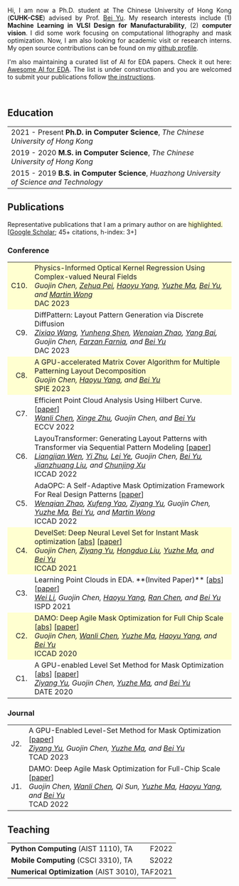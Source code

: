 <p align='justify'>
Hi, I am now a Ph.D. student at The Chinese University of Hong Kong
(<b>CUHK-CSE</b>) advised by Prof. <a href="http://www.cse.cuhk.edu.hk/~byu/" target="_blank">Bei Yu</a>.
My research interests include (1) <b>Machine Learning in VLSI Design for Manufacturability</b>, (2) <b>computer vision</b>.
I did some work focusing on computational lithography and mask optimization.
Now, I am also looking for academic visit or research interns.
My open source contributions can be found on my <a href="https://github.com/dekura" target="_blank">github profile</a>.
</p>
<p align='justify'>
I'm also maintaining a curated list of AI for EDA papers. Check it out here: <a href="https://ai4eda.github.io" target="_blank">Awesome AI for EDA</a>.
The list is under construction and you are welcomed to submit your publications follow <a href="https://ai4eda.github.io/about/" target="_blank">the instructions</a>.
</p><br>


## <i class="fa fa-chevron-right"></i> Education

<table class="table table-hover">
  <tr>
    <td>
      <span class='cvdate'>2021&nbsp;-&nbsp;Present</span>
      <strong>Ph.D. in Computer Science</strong>, <em>The Chinese University of Hong Kong</em>
      <br>
    </td>
  </tr>
  <tr>
    <td>
      <span class='cvdate'>2019&nbsp;-&nbsp;2020</span>
      <strong>M.S. in Computer Science</strong>, <em>The Chinese University of Hong Kong</em>
      <br>
    </td>
  </tr>
  <tr>
    <td>
      <span class='cvdate'>2015&nbsp;-&nbsp;2019</span>
      <strong>B.S. in Computer Science</strong>, <em>Huazhong University of Science and Technology</em>
      <br>
    </td>
  </tr>
</table>


## <i class="fa fa-chevron-right"></i> Publications

Representative publications that I am a primary author on are
<span style='background-color: #ffffd0'>highlighted.</span>
<br>
[<a href="https://scholar.google.com/citations?user=842nSvkAAAAJ">Google Scholar</a>; 45+ citations, h-index: 3+]



### <i class="fa fa-chevron-right"></i> Conference

<table class="table table-hover">

<tr id="tr-DAC23_Nitho" style="background-color: #ffffd0">
<td align='right'>
C10.
</td>
<td>
    Physics-Informed Optical Kernel Regression Using Complex-valued Neural Fields <br>
    <em>Guojin&nbsp;Chen, <a href='https://scholar.google.com/citations?user=FjZurHkAAAAJ' target='_blank'>Zehua&nbsp;Pei</a>, <a href='https://phdyang007.github.io/' target='_blank'>Haoyu&nbsp;Yang</a>, <a href='https://yuzhe630.github.io/' target='_blank'>Yuzhe&nbsp;Ma</a>, <a href='https://www.cse.cuhk.edu.hk/~byu/' target='_blank'>Bei&nbsp;Yu</a>, and <a href='https://scholar.google.com/citations?user=WPhoQiUAAAAJ' target='_blank'>Martin&nbsp;Wong</a></em><br>
    DAC 2023  <br>
    
</td>
</tr>


<tr id="tr-DAC23_Diff" >
<td align='right'>
C9.
</td>
<td>
    DiffPattern: Layout Pattern Generation via Discrete Diffusion <br>
    <em><a href='https://shiningsord.github.io/' target='_blank'>Zixiao&nbsp;Wang</a>, <a href='https://shiningsord.github.io/' target='_blank'>Yunheng&nbsp;Shen</a>, <a href='https://wenqian1228.github.io/' target='_blank'>Wenqian&nbsp;Zhao</a>, <a href='https://ybai62868.github.io/' target='_blank'>Yang&nbsp;Bai</a>, Guojin&nbsp;Chen, <a href='https://www.cse.cuhk.edu.hk/people/faculty/farzan-farnia/' target='_blank'>Farzan&nbsp;Farnia</a>, and <a href='https://www.cse.cuhk.edu.hk/~byu/' target='_blank'>Bei&nbsp;Yu</a></em><br>
    DAC 2023  <br>
    
</td>
</tr>


<tr id="tr-SPIE23_GPULD" style="background-color: #ffffd0">
<td align='right'>
C8.
</td>
<td>
    A GPU-accelerated Matrix Cover Algorithm for Multiple Patterning Layout Decomposition <br>
    <em>Guojin&nbsp;Chen, <a href='https://phdyang007.github.io/' target='_blank'>Haoyu&nbsp;Yang</a>, and <a href='https://www.cse.cuhk.edu.hk/~byu/' target='_blank'>Bei&nbsp;Yu</a></em><br>
    SPIE 2023  <br>
    
</td>
</tr>


<tr id="tr-ECCV22_hilbert-curve" >
<td align='right'>
C7.
</td>
<td>
    Efficient Point Cloud Analysis Using Hilbert Curve. [<a href='https://www.ecva.net/papers/eccv_2022/papers_ECCV/papers/136620717.pdf' target='_blank'>paper</a>] <br>
    <em><a href='https://cwanli.github.io/' target='_blank'>Wanli&nbsp;Chen</a>, <a href='https://xingezhu.me/' target='_blank'>Xinge&nbsp;Zhu</a>, Guojin&nbsp;Chen, and <a href='https://www.cse.cuhk.edu.hk/~byu/' target='_blank'>Bei&nbsp;Yu</a></em><br>
    ECCV 2022  <br>
    
</td>
</tr>


<tr id="tr-ICCAD22:LayouTransformer" >
<td align='right'>
C6.
</td>
<td>
    LayouTransformer: Generating Layout Patterns with Transformer via Sequential Pattern Modeling [<a href='https://www.cse.cuhk.edu.hk/~byu/papers/C146-ICCAD2022-LayouTransformer.pdf' target='_blank'>paper</a>] <br>
    <em><a href='https://scholar.google.com/citations?user=jwHflLcAAAAJ' target='_blank'>Liangjian&nbsp;Wen</a>, <a href='https://yeezhu.github.io/' target='_blank'>Yi&nbsp;Zhu</a>, <a href='https://noahlab.com.hk/' target='_blank'>Lei&nbsp;Ye</a>, Guojin&nbsp;Chen, <a href='https://www.cse.cuhk.edu.hk/~byu/' target='_blank'>Bei&nbsp;Yu</a>, <a href='https://scholar.google.com/citations?user=sKauaAwAAAAJ' target='_blank'>Jianzhuang&nbsp;Liu</a>, and <a href='https://scholar.google.com/citations?user=-CJ5LkMAAAAJ' target='_blank'>Chunjing&nbsp;Xu</a></em><br>
    ICCAD 2022  <br>
    
</td>
</tr>


<tr id="tr-ICCAD22_AdaOPC" >
<td align='right'>
C5.
</td>
<td>
    AdaOPC: A Self-Adaptive Mask Optimization Framework For Real Design Patterns [<a href='https://www.cse.cuhk.edu.hk/~byu/papers/C148-ICCAD2022-AdaOPC.pdf' target='_blank'>paper</a>] <br>
    <em><a href='https://wenqian1228.github.io/' target='_blank'>Wenqian&nbsp;Zhao</a>, <a href='https://appsrv.cse.cuhk.edu.hk/~xfyao/' target='_blank'>Xufeng&nbsp;Yao</a>, <a href='https://scarecrowyu.github.io/' target='_blank'>Ziyang&nbsp;Yu</a>, Guojin&nbsp;Chen, <a href='https://yuzhe630.github.io/' target='_blank'>Yuzhe&nbsp;Ma</a>, <a href='https://www.cse.cuhk.edu.hk/~byu/' target='_blank'>Bei&nbsp;Yu</a>, and <a href='https://scholar.google.com/citations?user=WPhoQiUAAAAJ' target='_blank'>Martin&nbsp;Wong</a></em><br>
    ICCAD 2022  <br>
    
</td>
</tr>


<tr id="tr-ICCAD21_develset" style="background-color: #ffffd0">
<td align='right'>
C4.
</td>
<td>
    DevelSet: Deep Neural Level Set for Instant Mask optimization 
[<a href='javascript:;'
    onclick='$("#abs_ICCAD21_develsetC").toggle()'>abs</a>] [<a href='https://www.cse.cuhk.edu.hk/~byu/papers/C124-ICCAD2021-DevelSet.pdf' target='_blank'>paper</a>] <br>
    <em>Guojin&nbsp;Chen, <a href='https://scarecrowyu.github.io/' target='_blank'>Ziyang&nbsp;Yu</a>, <a href='https://liuhongduosc.github.io/' target='_blank'>Hongduo&nbsp;Liu</a>, <a href='https://yuzhe630.github.io/' target='_blank'>Yuzhe&nbsp;Ma</a>, and <a href='https://www.cse.cuhk.edu.hk/~byu/' target='_blank'>Bei&nbsp;Yu</a></em><br>
    ICCAD 2021  <br>
    
<div id="abs_ICCAD21_develsetC" style="text-align: justify; display: none" markdown="1">
With the feature size continuously shrinking in advanced technology nodes, mask optimization is increasingly crucial in the conventional design flow, accompanied by an explosive growth in prohibitive computational overhead in optical proximity correction (OPC) methods. Recently, inverse lithography technique (ILT) has drawn significant attention and is becoming prevalent in emerging OPC solutions. However, ILT methods are either time-consuming or in weak performance of mask printability and manufacturability. In this paper, we present DevelSet, a GPU and deep neural network (DNN) accelerated level set OPC framework for metal layer. We first improve the conventional level set-based ILT algorithm by introducing the curvature term to reduce mask complexity and applying GPU acceleration to overcome computational bottlenecks. To further enhance printability and fast iterative convergence, we propose a novel deep neural network delicately designed with level set intrinsic principles to facilitate the joint optimization of DNN and GPU accelerated level set optimizer. Experimental results show that DevelSet framework surpasses the state-of-theart methods in printability and boost the runtime performance achieving instant level (around 1 second).
</div>

</td>
</tr>


<tr id="tr-ISPD21_learn-pointcloud" >
<td align='right'>
C3.
</td>
<td>
    Learning Point Clouds in EDA. **(Invited Paper)** 
[<a href='javascript:;'
    onclick='$("#abs_ISPD21_learn-pointcloudC").toggle()'>abs</a>] [<a href='https://www.cse.cuhk.edu.hk/~byu/papers/C116-ISPD2021-PointCloud.pdf' target='_blank'>paper</a>] <br>
    <em><a href='https://wadmes.github.io/cv/' target='_blank'>Wei&nbsp;Li</a>, Guojin&nbsp;Chen, <a href='https://phdyang007.github.io/' target='_blank'>Haoyu&nbsp;Yang</a>, <a href='https://appsrv.cse.cuhk.edu.hk/~rchen/' target='_blank'>Ran&nbsp;Chen</a>, and <a href='https://www.cse.cuhk.edu.hk/~byu/' target='_blank'>Bei&nbsp;Yu</a></em><br>
    ISPD 2021  <br>
    
<div id="abs_ISPD21_learn-pointcloudC" style="text-align: justify; display: none" markdown="1">
The exploding of deep learning techniques have motivated the development in various fields, including intelligent EDA algorithms from physical implementation to design for manufacturability. Point cloud, defined as the set of data points in space, is one of the most important data representations in deep learning since it directly preserves the original geometric information without any discretization. However, there are still some challenges that stifle the applications of point clouds in the EDA field. In this paper, we first review previous works about deep learning in EDA and point clouds in other fields. Then, we discuss some challenges of point clouds in EDA raised by some intrinsic characteristics of point clouds. Finally, to stimulate future research, we present several possible applications of point clouds in EDA and demonstrate the feasibility by two case studies.
</div>

</td>
</tr>


<tr id="tr-ICCAD20_damo" style="background-color: #ffffd0">
<td align='right'>
C2.
</td>
<td>
    DAMO: Deep Agile Mask Optimization for Full Chip Scale 
[<a href='javascript:;'
    onclick='$("#abs_ICCAD20_damoC").toggle()'>abs</a>] [<a href='https://www.cse.cuhk.edu.hk/~byu/papers/C104-ICCAD2020-DAMO.pdf' target='_blank'>paper</a>] <br>
    <em>Guojin&nbsp;Chen, <a href='https://cwanli.github.io/' target='_blank'>Wanli&nbsp;Chen</a>, <a href='https://yuzhe630.github.io/' target='_blank'>Yuzhe&nbsp;Ma</a>, <a href='https://phdyang007.github.io/' target='_blank'>Haoyu&nbsp;Yang</a>, and <a href='https://www.cse.cuhk.edu.hk/~byu/' target='_blank'>Bei&nbsp;Yu</a></em><br>
    ICCAD 2020  <br>
    
<div id="abs_ICCAD20_damoC" style="text-align: justify; display: none" markdown="1">
Continuous scaling of the VLSI system leaves a great challenge on manufacturing and optical proximity correction (OPC) is widely applied in conventional design flow for manufacturability optimization. Traditional techniques conducted OPC by leveraging a lithography model and suffered from prohibitive computational overhead, and mostly focused on optimizing a single clip without addressing how to tackle the full chip. In this paper, we present DAMO, a high performance and scalable deep learning-enabled OPC system for full chip scale. It is an end-to-end mask optimization paradigm which contains a Deep Lithography Simulator (DLS) for lithography modeling and a Deep Mask Generator (DMG) for mask pattern generation. Moreover, a novel layout splitting algorithm customized for DAMO is proposed to handle the full chip OPC problem. Extensive experiments show that DAMO outperforms the state-of-the-art OPC solutions in both academia and industrial commercial toolkit.
</div>

</td>
</tr>


<tr id="tr-DATE21_levelset" >
<td align='right'>
C1.
</td>
<td>
    A GPU-enabled Level Set Method for Mask Optimization 
[<a href='javascript:;'
    onclick='$("#abs_DATE21_levelsetC").toggle()'>abs</a>] [<a href='https://www.cse.cuhk.edu.hk/~byu/papers/C115-DATE2021-LevelSet.pdf' target='_blank'>paper</a>] <br>
    <em><a href='https://scarecrowyu.github.io/' target='_blank'>Ziyang&nbsp;Yu</a>, Guojin&nbsp;Chen, <a href='https://yuzhe630.github.io/' target='_blank'>Yuzhe&nbsp;Ma</a>, and <a href='https://www.cse.cuhk.edu.hk/~byu/' target='_blank'>Bei&nbsp;Yu</a></em><br>
    DATE 2020  <br>
    
<div id="abs_DATE21_levelsetC" style="text-align: justify; display: none" markdown="1">
As the feature size of advanced integrated circuits keeps shrinking, resolution enhancement technique (RET) is utilized to improve the printability in the lithography process. Optical proximity correction (OPC) is one of the most widely used RETs aiming at compensating the mask to generate a more precise wafer image. In this paper, we put forward a level-set based OPC with high mask optimization quality and fast convergence. In order to suppress the disturbance of the condition fluctuation in lithography process, we propose a new process window-aware cost function. Then, a novel momentum-based evolution technique is adopted, which demonstrates substantial improvement. Moreover, graphics processing unit (GPU) is leveraged for accelerating the proposed algorithm. Experimental results on ICCAD 2013 benchmarks show that our algorithm outperforms all previous OPC algorithms in terms of both solution quality and runtime overhead.
</div>

</td>
</tr>

</table>



### <i class="fa fa-chevron-right"></i> Journal

<table class="table table-hover">

<tr id="tr-9777761" >
<td align='right'>
J2.
</td>
<td>
    A GPU-Enabled Level-Set Method for Mask Optimization [<a href='https://ieeexplore.ieee.org/document/9777761' target='_blank'>paper</a>] <br>
    <em><a href='https://scarecrowyu.github.io/' target='_blank'>Ziyang&nbsp;Yu</a>, Guojin&nbsp;Chen, <a href='https://yuzhe630.github.io/' target='_blank'>Yuzhe&nbsp;Ma</a>, and <a href='https://www.cse.cuhk.edu.hk/~byu/' target='_blank'>Bei&nbsp;Yu</a></em><br>
    TCAD 2023  <br>
    
</td>
</tr>


<tr id="tr-DAMO_TCAD" >
<td align='right'>
J1.
</td>
<td>
    DAMO: Deep Agile Mask Optimization for Full-Chip Scale [<a href='https://ieeexplore.ieee.org/document/9552247' target='_blank'>paper</a>] <br>
    <em>Guojin&nbsp;Chen, <a href='https://cwanli.github.io/' target='_blank'>Wanli&nbsp;Chen</a>, Qi&nbsp;Sun, <a href='https://yuzhe630.github.io/' target='_blank'>Yuzhe&nbsp;Ma</a>, <a href='https://phdyang007.github.io/' target='_blank'>Haoyu&nbsp;Yang</a>, and <a href='https://www.cse.cuhk.edu.hk/~byu/' target='_blank'>Bei&nbsp;Yu</a></em><br>
    TCAD 2022  <br>
    
</td>
</tr>

</table>


## <i class="fa fa-chevron-right"></i> Teaching
<table class="table table-hover">
<tr>
  <td style='padding-right:0'><strong>Python Computing</strong> (AIST 1110), TA</td>
  <td class='col-md-2' style='text-align:right; padding-left:0;'>F2022</td>
</tr>
<tr>
  <td style='padding-right:0'><strong>Mobile Computing</strong> (CSCI 3310), TA</td>
  <td class='col-md-2' style='text-align:right; padding-left:0;'>S2022</td>
</tr>
<tr>
  <td style='padding-right:0'><strong>Numerical Optimization</strong> (AIST 3010), TA</td>
  <td class='col-md-2' style='text-align:right; padding-left:0;'>F2021</td>
</tr>
</table>
